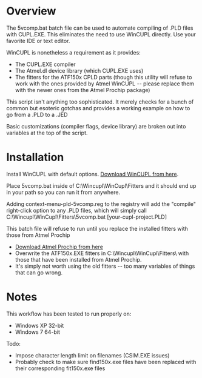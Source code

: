 # Overview
The 5vcomp.bat batch file can be used to automate compiling of .PLD files with CUPL.EXE.
This eliminates the need to use WinCUPL directly. Use your favorite IDE or text editor.

WinCUPL is nonetheless a requirement as it provides:
* The CUPL.EXE compiler
* The Atmel.dl device library (which CUPL.EXE uses)
* The fitters for the ATF150x CPLD parts (though this utility will refuse to work with the ones provided by Atmel WinCUPL -- please replace them with the newer ones from the Atmel Prochip package)

This script isn't anything too sophisticated. It merely checks for a bunch of common but esoteric gotchas and provides a working example on how to go from a .PLD to a .JED

Basic customizations (compiler flags, device library) are broken out into variables at the top of the script.

# Installation

Install WinCUPL with default options.
<a href="https://www.microchip.com/en-us/products/fpgas-and-plds/spld-cplds/pld-design-resources">Download WinCUPL from here</a>.

Place 5vcomp.bat inside of C:\Wincupl\WinCupl\Fitters and it should end up in your path so you can run it from anywhere.

Adding context-menu-pld-5vcomp.reg to the registry will add the "compile" right-click
option to any .PLD files, which will simply call C:\Wincupl\WinCupl\Fitters\5vcomp.bat [your-cupl-project.PLD]

This batch file will refuse to run until you replace the installed fitters with those from Atmel Prochip
* <a href="https://ww1.microchip.com/downloads/en/DeviceDoc/ProChip5.0.1.zip">Download Atmel Prochip from here</a>
* Overwrite the ATF150x.EXE fitters in C:\Wincupl\WinCupl\Fitters\ with those that have been installed from Atmel Prochip.
* It's simply not worth using the old fitters -- too many variables of things that can go wrong.

# Notes

This workflow has been tested to run properly on:
 - Windows XP 32-bit
 - Windows 7 64-bit

Todo:
* Impose character length limit on filenames (CSIM.EXE issues)
* Probably check to make sure find150x.exe files have been replaced with their corresponding fit150x.exe files

